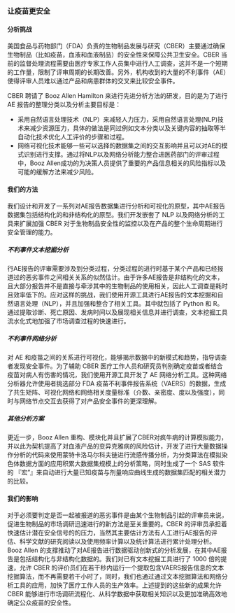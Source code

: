 ### 让疫苗更安全

#### 分析挑战

美国食品与药物部门（FDA）负责的生物制品发展与研究（CBER）主要通过确保生物制品（比如疫苗，血液和血液制品）的安全性来保障公共卫生安全。CBER 当前的监督处理流程需要由医疗专家工作人员集中进行人工调查，这并不是一个短期的工作量，限制了评审周期的长期改善。另外，机构收到的大量的不利事件（AE）使得评审人员难以通过产品和病患群体的交叉来比较安全事件。

CBER 聘请了 Booz Allen Hamilton 来进行先进分析方法的研发，目的是为了进行 AE 报告的整理分类以及分析主要目标是：

- 采用自然语言处理技术（NLP）来减轻人力压力，采用自然语言处理(NLP)技术来减少资源压力，具体的做法是同过例如文本分类以及关键内容的抽取等半自动化技术优化人工评价的步骤和过程。
- 网络可视化技术能够一些可以选择的数据集之间的交互影响并且可以对AE的模式识别进行支撑。通过将NLP以及网络分析能力整合进医药部门的评审过程中，Booz Allen成功的为决策人员提供了重要的产品信息相关的风险指标以及可能的缓解方法来减少风险。

#### 我们的方法

我们设计和开发了一系列对AE报告数据集进行分析和可视化的原型，其中AE报告数据集包括结构化的和非结构化的原型。我们开发嵌套了 NLP 以及网络分析的工具来扩展加强 CBER 对于生物制品安全性的监控以及在产品的整个生命周期进行安全管理的能力。

##### 不利事件文本挖掘分析

行AE报告的评审需要涉及到分类过程，分类过程的进行时基于某个产品和已经报道过的恶劣事件之间相关关系的似然估计。由于许多AE报告是非结构化的文本，且大部分报告并不是直接与牵涉其中的生物制品的使用相关，因此人工调查是耗时且效率低下的。应对这样的挑战，我们使用开源工具进行AE报告的文本挖掘和自然语言处理（NLP），并且加强和整合了相关工具。其中就包括了 Python 和 R。通过提取诊断、死亡原因、发病时间以及展现相关信息并进行调查，文本挖掘工具流水化式地加强了市场调查过程的快速进行。

##### 不利事件网络分析

对 AE 和疫苗之间的关系进行可视化，能够揭示数据中的新模式和趋势，指导调查者发现安全事件。为了辅助 CBER 医疗工作人员和研究员判别确定疫苗或者结合疫苗对病人有伤害的情况，我们使用开源工具开发了 AE 网络分析工具。这种网络分析器允许使用者挑选部分 FDA 疫苗不利事件报告系统（VAERS）的数据，生成了共生矩阵、可视化网络和网络相关度量标准（介数、亲密度、度以及强度），同时与网络节点交互去获得了对产品安全事件的更深理解。

##### 其他分析方案

更近一步，Booz Allen 重构、模块化并且扩展了CBER对疯牛病的计算模拟能力，并以此为契机提高了对血液产品的变异克雅病的风险估计，开发了进行大量数据操作分析的代码来使用蒙特卡洛马尔科夫链进行流感传播分析，为分类算法在模拟染色体数据方面的应用积累大数据集规模上的分析策略，同时生成了一个 SAS 软件的 『宏”』来自动进行大量已知疫苗与剂量响应曲线生成的数据集匹配的相关潜力的比较。

#### 我们的影响

对于必须要判定是否一起被报道的恶劣事件是由某个生物制品引起的评审员来说，促进生物制品的市场调研迅速进行的新方法是至关重要的。CBER 的评审员承担着快速估计潜在安全信号的的压力，当然其主要估计方法有人工进行AE报告的评估、科学文献的研究阅读以及使用频率计算以及统计算法进行累计处理分析。Booz Allen 的支撑推动了对AE报告进行数据驱动创新式的分析发展，在其中AE报告是包括结构化与非结构化数据的。我们对已有文本挖掘工具进行了 1000 倍的提速，允许 CBER 的评价员们在若干秒内运行一个提取包含VAERS报告信息的文本挖掘算法，而不再需要若干小时了，同时，我们也通过通过文本挖掘算法和网络分析工具的应用，加快了医疗工作人员的生产效率。上述提到的这些新的成果允许 CBER 能够进行市场调研流程化、从科学数据中获取相关知识以及更加准确高效地确定公众疫苗的安全性。
